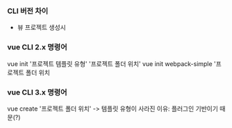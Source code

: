 ### CLI 버전 차이
- 뷰 프로젝트 생성시
### vue CLI 2.x 명령어
vue init '프로젝트 템플릿 유형' '프로젝트 폴더 위치'
vue init webpack-simple '프로젝트 폴더 위치

### vue CLI 3.x 명령어
vue create '프로젝트 폴더 위치' -> 템플릿 유형이 사라진 이유: 플러그인 기반이기 때문(?)
